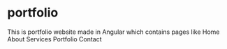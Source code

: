 # portfolio
This is portfolio website made in Angular which contains pages like 
Home
About
Services
Portfolio
Contact
